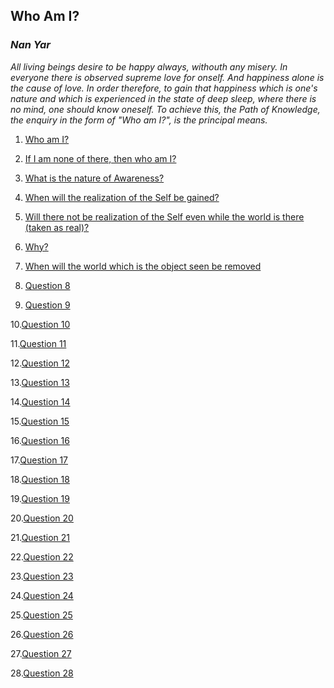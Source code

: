 ## Who Am I?
### _Nan Yar_

_All living beings desire to be happy always, withouth any misery. In everyone there is observed supreme love for onself.
And happiness alone is the cause of love. In order therefore, to gain that happiness which is one's nature and which is
experienced in the state of deep sleep, where there is no mind, one should know oneself. To achieve this, the Path of Knowledge,
the enquiry in the form of "Who am I?", is the principal means._


  1. [Who am I?](Question1.md)

  2. [If I am none of there, then who am I?](Question2.mind)

  3. [What is the nature of Awareness?](Question3.md)

  4. [When will the realization of the Self be gained?](Question4.md)

  5. [Will there not be realization of the Self even while the world is there (taken as real)?](Question5.md)

  6. [Why?](Question6.md)

  7. [When will the world which is the object seen be removed](Question7.md)

  8. [Question 8]()

  9. [Question 9]()

  10.[Question 10]()

  11.[Question 11]()

  12.[Question 12]()

  13.[Question 13]()

  14.[Question 14]()

  15.[Question 15]()

  16.[Question 16]()

  17.[Question 17]()

  18.[Question 18]()

  19.[Question 19]()

  20.[Question 20]()

  21.[Question 21]()

  22.[Question 22]()

  23.[Question 23]()

  24.[Question 24]()

  25.[Question 25]()

  26.[Question 26]()

  27.[Question 27]()

  28.[Question 28]()
